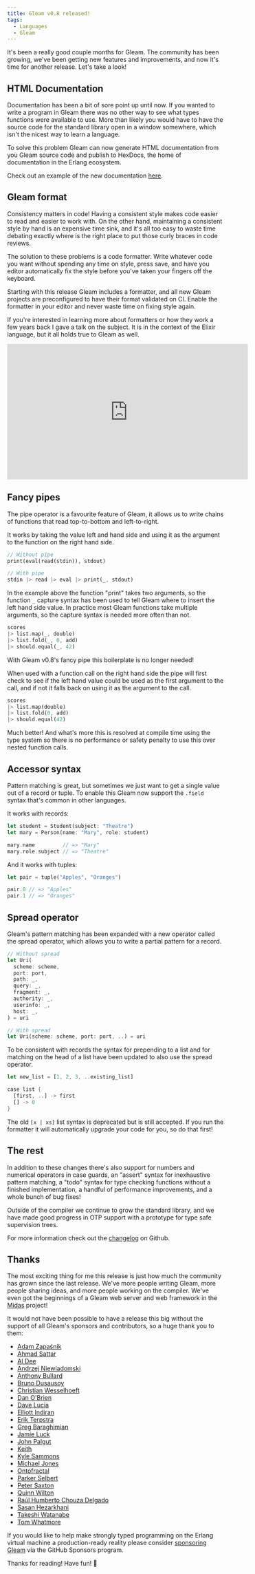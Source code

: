```yaml
---
title: Gleam v0.8 released!
tags:
  - Languages
  - Gleam
---
```


It's been a really good couple months for Gleam. The community has been
growing, we've been getting new features and improvements, and now it's time
for another release. Let's take a look!


## HTML Documentation

Documentation has been a bit of sore point up until now. If you wanted to
write a program in Gleam there was no other way to see what types functions
were available to use. More than likely you would have to have the source code
for the standard library open in a window somewhere, which isn't the
nicest way to learn a language.

To solve this problem Gleam can now generate HTML documentation from you Gleam
source code and publish to HexDocs, the home of documentation in the Erlang
ecosystem.

Check out an example of the new documentation [here][list-docs].

[list-docs]: https://hexdocs.pm/gleam_stdlib/gleam/list/


## Gleam format

Consistency matters in code! Having a consistent style makes code easier to
read and easier to work with. On the other hand, maintaining a consistent
style by hand is an expensive time sink, and it's all too easy to waste time
debating exactly where is the right place to put those curly braces in code
reviews.

The solution to these problems is a code formatter. Write whatever code you
want without spending any time on style, press save, and have you editor
automatically fix the style before you've taken your fingers off the keyboard.

Starting with this release Gleam includes a formatter, and all new Gleam
projects are preconfigured to have their format validated on CI. Enable the
formatter in your editor and never waste time on fixing style again.

If you're interested in learning more about formatters or how they work a
few years back I gave a talk on the subject. It is in the context of the
Elixir language, but it all holds true to Gleam as well.

<iframe width="560" height="315"
src="https://www.youtube-nocookie.com/embed/g4HXeP_CZbc" frameborder="0"
allow="accelerometer; autoplay; encrypted-media; gyroscope;
picture-in-picture" allowfullscreen></iframe>


## Fancy pipes

The pipe operator is a favourite feature of Gleam, it allows us to write
chains of functions that read top-to-bottom and left-to-right.

It works by taking the value left and hand side and using it as the argument
to the function on the right hand side.

```rust
// Without pipe
print(eval(read(stdin)), stdout)

// With pipe
stdin |> read |> eval |> print(_, stdout)
```

In the example above the function "print" takes two arguments, so the function
`_` capture syntax has been used to tell Gleam where to insert the left hand
side value. In practice most Gleam functions take multiple arguments, so the
capture syntax is needed more often than not.

```rust
scores
|> list.map(_, double)
|> list.fold(_, 0, add)
|> should.equal(_, 42)
```

With Gleam v0.8's fancy pipe this boilerplate is no longer needed!

When used with a function call on the right hand side the pipe will first
check to see if the left hand value could be used as the first argument to the
call, and if not it falls back on using it as the argument to the call.

```rust
scores
|> list.map(double)
|> list.fold(0, add)
|> should.equal(42)
```

Much better! And what's more this is resolved at compile time using the type
system so there is no performance or safety penalty to use this over nested
function calls.


## Accessor syntax

Pattern matching is great, but sometimes we just want to get a single value
out of a record or tuple. To enable this Gleam now support the `.field` syntax
that's common in other languages.

It works with records:

```rust
let student = Student(subject: "Theatre")
let mary = Person(name: "Mary", role: student)

mary.name         // => "Mary"
mary.role.subject // => "Theatre"
```

And it works with tuples:

```rust
let pair = tuple("Apples", "Oranges")

pair.0 // => "Apples"
pair.1 // => "Oranges"
```


## Spread operator

Gleam's pattern matching has been expanded with a new operator called the
spread operator, which allows you to write a partial pattern for a record.

```rust
// Without spread
let Uri(
  scheme: scheme,
  port: port,
  path: _,
  query: _,
  fragment: _,
  authority: _,
  userinfo: _,
  host: _,
) = uri

// With spread
let Uri(scheme: scheme, port: port, ..) = uri
```

To be consistent with records the syntax for prepending to a list and for
matching on the head of a list have been updated to also use the spread
operator.

```rust
let new_list = [1, 2, 3, ..existing_list]

case list {
  [first, ..] -> first
  [] -> 0
}
```

The old `[x | xs]` list syntax is deprecated but is still accepted. If you run
the formatter it will automatically upgrade your code for you, so do that
first!


## The rest

In addition to these changes there's also support for numbers and numerical
operators in case guards, an "assert" syntax for inexhaustive pattern matching,
a "todo" syntax for type checking functions without a finished implementation,
a handful of performance improvements, and a whole bunch of bug fixes!

Outside of the compiler we continue to grow the standard library, and we have
made good progress in OTP support with a prototype for type safe supervision
trees.

For more information check out the
[changelog](https://github.com/gleam-lang/gleam/blob/master/CHANGELOG.md) on
Github.


## Thanks

The most exciting thing for me this release is just how much the community has
grown since the last release. We've more people writing Gleam, more people
sharing ideas, and more people working on the compiler. We've even got the
beginnings of a Gleam web server and web framework in the [Midas][midas]
project!

[midas]: https://github.com/midas-framework/midas

It would not have been possible to have a release this big without the support
of all Gleam's sponsors and contributors, so a huge thank you to them:

- [Adam Zapaśnik](https://github.com/DiodonHystrix)
- [Ahmad Sattar](https://github.com/thehabbos007)
- [Al Dee](https://github.com/scripttease)
- [Andrzej Niewiadomski](https://github.com/theAnnie)
- [Anthony Bullard](https://github.com/gamebox)
- [Bruno Dusausoy](https://github.com/bdusauso)
- [Christian Wesselhoeft](https://github.com/xtian)
- [Dan O'Brien](https://github.com/InTheCloudDan)
- [Dave Lucia](https://github.com/davydog187)
- [Elliott Indiran](https://github.com/eindiran)
- [Erik Terpstra](https://github.com/eterps)
- [Greg Baraghimian](https://github.com/itsgreggreg)
- [Jamie Luck](https://github.com/delucks)
- [John Palgut](https://github.com/Jwsonic)
- [Keith](https://github.com/ktec)
- [Kyle Sammons](https://github.com/kyle-sammons)
- [Michael Jones](https://github.com/michaeljones)
- [Ontofractal](https://github.com/ontofractal)
- [Parker Selbert](https://github.com/sorentwo)
- [Peter Saxton](https://github.com/CrowdHailer)
- [Quinn Wilton](https://github.com/QuinnWilton)
- [Raúl Humberto Chouza Delgado](https://github.com/chouzar)
- [Sasan Hezarkhani](https://github.com/gootik)
- [Takeshi Watanabe](https://github.com/take-cheese)
- [Tom Whatmore](https://github.com/tomwhatmore)

If you would like to help make strongly typed programming on the Erlang
virtual machine a production-ready reality please consider [sponsoring
Gleam][sponsor] via the GitHub Sponsors program.

Thanks for reading! Have fun! 💜

[sponsor]: https://github.com/sponsors/lpil
